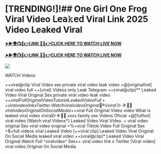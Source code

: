# [TRENDING!]!## One Girl One Frog Viral Video 𝖫𝖾𝖺𝚔𝖾𝖽 Viral Link 2025 Video Leaked Viral

**[➤►🌍📺📱👉LINK 🔴✅👉CLICK HERE TO WATCH LIVE NOW](https://cutt.ly/ZrqxdKBg)**

**[➤►🌍📺📱👉LINK 🔴✅👉CLICK HERE TO WATCH LIVE NOW](https://cutt.ly/ZrqxdKBg)**

[![](https://blogger.googleusercontent.com/img/b/R29vZ2xl/AVvXsEjly1_Jd6fwzfMpqBttKB75cqKlfeme68djTcwoVtnCKQqlBEMC7avhQDkCiZP2V4MA4ADw2tRwTKTbstPHU5ZNXJeaRPOBgpDy-TmzhSmEb-NeClIFzVdOblRd6Ch1U9LBiEulx0WHmcZEwxwUxagnbG0kPcZgqm5HvpiKMTTe5kCP6VDr6LTudCVCw34b/s1280/Leaked.png)](https://cutt.ly/ZrqxdKBg)

WATCH Videos

++viral@clip Viral Video sex  private viral video leak video +@[originalhot] viral video full ++[viral} Videos  only Leak Telegram ++(viral@clip)**  Leaked Video Viral Original Sex  private viral video leak video +$+viral  Full Original Video Tutorial Leaked Video Full++  viral video link x Twitter. {Watch} viral video Original 👙®️√viral▷☀️👄💥 viral video Original On Social Media +$+viral  Full Original Video video What is leaked viral video ️√viral▷☀️👄💥  xxxx family sex Videos Oficial +@[fullhot]  viral video {Watch viral Videos*} Leaked Video Viral Video. + viral video original Sex viral video original +%+viral  Tiktok Video Full Original Sex +$+full videos viral  Leaked Video [++viral clip]  Leaked Video Viral Original On Social Media leaked viral video ++(viral@clip)* Leaked Video Viral Original Watch Full ^viralvideo^ Sex++  viral video link x Twitter [Viral-video] viral video Original On Social Media
